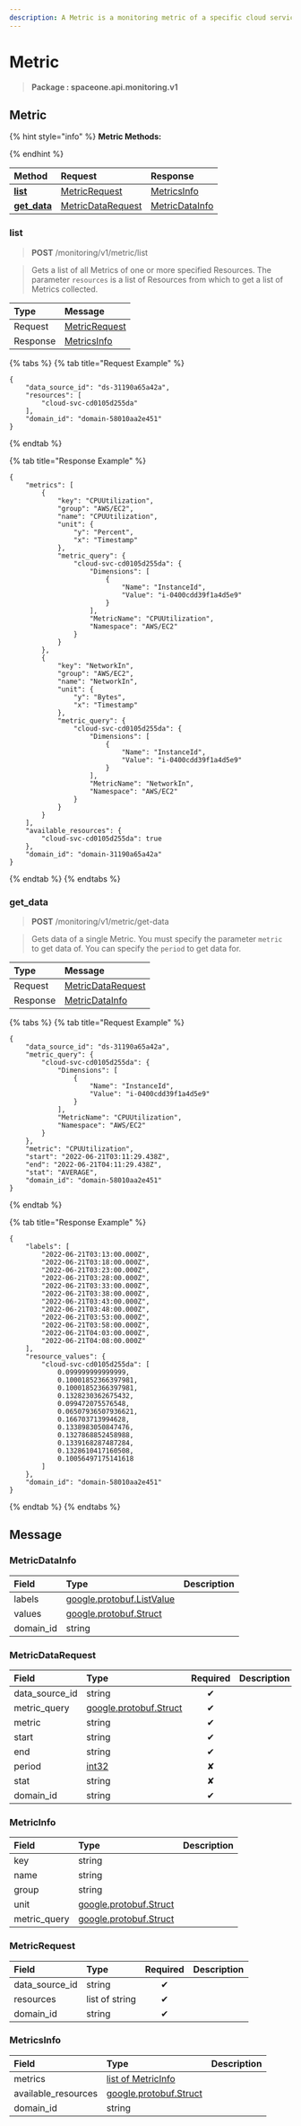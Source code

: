 ```yaml
---
description: A Metric is a monitoring metric of a specific cloud service delivered from a DataSource.
---
```

# Metric

>  **Package : spaceone.api.monitoring.v1**

## Metric

{% hint style="info" %}
**Metric Methods:**

{%  endhint %}


| Method | Request | Response |
| :----- | :-------- | :-------- |
| [**list**](metric.md#list)|   [MetricRequest](metric.md#metricrequest) |   [MetricsInfo](metric.md#metricsinfo) |
| [**get_data**](metric.md#get_data)|   [MetricDataRequest](metric.md#metricdatarequest) |   [MetricDataInfo](metric.md#metricdatainfo) | 
 

 
### list
> **POST** /monitoring/v1/metric/list
>

> Gets a list of all Metrics of one or more specified Resources. The parameter `resources` is a list of Resources from which to get a list of Metrics collected.

| Type | Message |
| :--- | :--- |
| Request | [MetricRequest](metric.md#metricrequest) |
| Response |  [MetricsInfo](metric.md#metricsinfo)  |
{% tabs %}
{% tab title="Request Example" %}
```text
{
    "data_source_id": "ds-31190a65a42a",
    "resources": [
        "cloud-svc-cd0105d255da"
    ],
    "domain_id": "domain-58010aa2e451"
}
```
{% endtab %}

{% tab title="Response Example" %}
```text
{
    "metrics": [
        {
            "key": "CPUUtilization",
            "group": "AWS/EC2",
            "name": "CPUUtilization",
            "unit": {
                "y": "Percent",
                "x": "Timestamp"
            },
            "metric_query": {
                "cloud-svc-cd0105d255da": {
                    "Dimensions": [
                        {
                            "Name": "InstanceId",
                            "Value": "i-0400cdd39f1a4d5e9"
                        }
                    ],
                    "MetricName": "CPUUtilization",
                    "Namespace": "AWS/EC2"
                }
            }
        },
        {
            "key": "NetworkIn",
            "group": "AWS/EC2",
            "name": "NetworkIn",
            "unit": {
                "y": "Bytes",
                "x": "Timestamp"
            },
            "metric_query": {
                "cloud-svc-cd0105d255da": {
                    "Dimensions": [
                        {
                            "Name": "InstanceId",
                            "Value": "i-0400cdd39f1a4d5e9"
                        }
                    ],
                    "MetricName": "NetworkIn",
                    "Namespace": "AWS/EC2"
                }
            }
        }
    ],
    "available_resources": {
        "cloud-svc-cd0105d255da": true
    },
    "domain_id": "domain-31190a65a42a"
}
```
{% endtab %}
{% endtabs %}
 
 

 
### get_data
> **POST** /monitoring/v1/metric/get-data
>

> Gets data of a single Metric. You must specify the parameter `metric` to get data of. You can specify the `period` to get data for.

| Type | Message |
| :--- | :--- |
| Request | [MetricDataRequest](metric.md#metricdatarequest) |
| Response |  [MetricDataInfo](metric.md#metricdatainfo)  |
{% tabs %}
{% tab title="Request Example" %}
```text
{
    "data_source_id": "ds-31190a65a42a",
    "metric_query": {
        "cloud-svc-cd0105d255da": {
            "Dimensions": [
                {
                    "Name": "InstanceId",
                    "Value": "i-0400cdd39f1a4d5e9"
                }
            ],
            "MetricName": "CPUUtilization",
            "Namespace": "AWS/EC2"
        }
    },
    "metric": "CPUUtilization",
    "start": "2022-06-21T03:11:29.438Z",
    "end": "2022-06-21T04:11:29.438Z",
    "stat": "AVERAGE",
    "domain_id": "domain-58010aa2e451"
}
```
{% endtab %}

{% tab title="Response Example" %}
```text
{
    "labels": [
        "2022-06-21T03:13:00.000Z",
        "2022-06-21T03:18:00.000Z",
        "2022-06-21T03:23:00.000Z",
        "2022-06-21T03:28:00.000Z",
        "2022-06-21T03:33:00.000Z",
        "2022-06-21T03:38:00.000Z",
        "2022-06-21T03:43:00.000Z",
        "2022-06-21T03:48:00.000Z",
        "2022-06-21T03:53:00.000Z",
        "2022-06-21T03:58:00.000Z",
        "2022-06-21T04:03:00.000Z",
        "2022-06-21T04:08:00.000Z"
    ],
    "resource_values": {
        "cloud-svc-cd0105d255da": [
            0.099999999999999,
            0.10001852366397981,
            0.10001852366397981,
            0.1328230362675432,
            0.099472075576548,
            0.06507936507936621,
            0.166703713994628,
            0.1338983050847476,
            0.1327868852458988,
            0.1339168287487284,
            0.1328610417160508,
            0.10056497175141618
        ]
    },
    "domain_id": "domain-58010aa2e451"
}
```
{% endtab %}
{% endtabs %}


## 

## Message

### MetricDataInfo
| Field | Type |  Description |
| :--- | :--- | :--- |
| labels |[google.protobuf.ListValue](https://developers.google.com/protocol-buffers/docs/reference/overview) | |
| values |[google.protobuf.Struct](https://github.com/protocolbuffers/protobuf/blob/master/src/google/protobuf/struct.proto) | |
| domain_id |string | |

### MetricDataRequest
| Field | Type | Required | Description |
| :--- | :--- | :---: | :--- |
| data_source_id |string|✔| |
| metric_query |[google.protobuf.Struct](https://github.com/protocolbuffers/protobuf/blob/master/src/google/protobuf/struct.proto)|✔| |
| metric |string|✔| |
| start |string|✔| |
| end |string|✔| |
| period |[int32](https://github.com/protocolbuffers/protobuf/blob/master/src/google/protobuf/type.proto)|✘| |
| stat |string|✘| |
| domain_id |string|✔| |

### MetricInfo
| Field | Type |  Description |
| :--- | :--- | :--- |
| key |string | |
| name |string | |
| group |string | |
| unit |[google.protobuf.Struct](https://github.com/protocolbuffers/protobuf/blob/master/src/google/protobuf/struct.proto) | |
| metric_query |[google.protobuf.Struct](https://github.com/protocolbuffers/protobuf/blob/master/src/google/protobuf/struct.proto) | |

### MetricRequest
| Field | Type | Required | Description |
| :--- | :--- | :---: | :--- |
| data_source_id |string|✔| |
| resources |list of string|✔| |
| domain_id |string|✔| |

### MetricsInfo
| Field | Type |  Description |
| :--- | :--- | :--- |
| metrics |[list of MetricInfo](metric.md#metricinfo) | |
| available_resources |[google.protobuf.Struct](https://github.com/protocolbuffers/protobuf/blob/master/src/google/protobuf/struct.proto) | |
| domain_id |string | |
